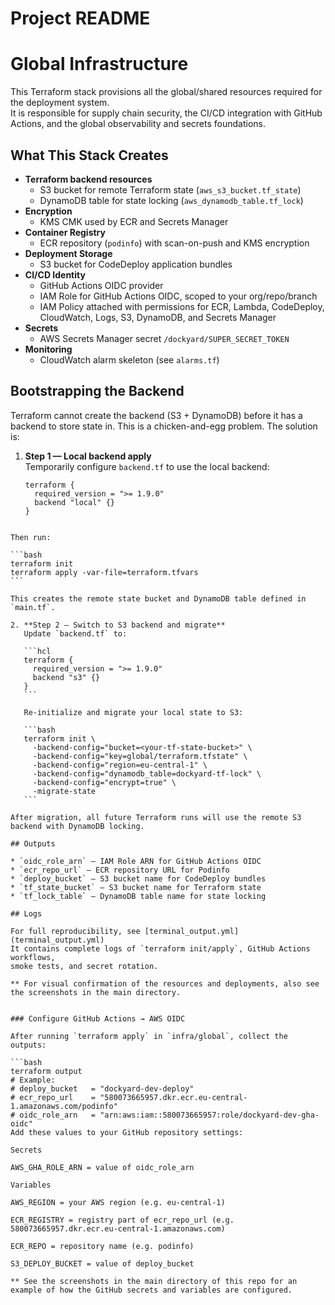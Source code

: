 # Project README

# Global Infrastructure

This Terraform stack provisions all the global/shared resources required for the deployment system.  
It is responsible for supply chain security, the CI/CD integration with GitHub Actions, and the global
observability and secrets foundations.

## What This Stack Creates

- **Terraform backend resources**
  - S3 bucket for remote Terraform state (`aws_s3_bucket.tf_state`)
  - DynamoDB table for state locking (`aws_dynamodb_table.tf_lock`)
- **Encryption**
  - KMS CMK used by ECR and Secrets Manager
- **Container Registry**
  - ECR repository (`podinfo`) with scan-on-push and KMS encryption
- **Deployment Storage**
  - S3 bucket for CodeDeploy application bundles
- **CI/CD Identity**
  - GitHub Actions OIDC provider
  - IAM Role for GitHub Actions OIDC, scoped to your org/repo/branch
  - IAM Policy attached with permissions for ECR, Lambda, CodeDeploy, CloudWatch, Logs, S3, DynamoDB, and Secrets Manager
- **Secrets**
  - AWS Secrets Manager secret `/dockyard/SUPER_SECRET_TOKEN`
- **Monitoring**
  - CloudWatch alarm skeleton (see `alarms.tf`)

## Bootstrapping the Backend

Terraform cannot create the backend (S3 + DynamoDB) before it has a backend to store state in.
This is a chicken-and-egg problem. The solution is:

1. **Step 1 — Local backend apply**  
   Temporarily configure `backend.tf` to use the local backend:
   ```hcl
   terraform {
     required_version = ">= 1.9.0"
     backend "local" {}
   }
````

Then run:

```bash
terraform init
terraform apply -var-file=terraform.tfvars
```

This creates the remote state bucket and DynamoDB table defined in `main.tf`.

2. **Step 2 — Switch to S3 backend and migrate**
   Update `backend.tf` to:

   ```hcl
   terraform {
     required_version = ">= 1.9.0"
     backend "s3" {}
   }
   ```

   Re-initialize and migrate your local state to S3:

   ```bash
   terraform init \
     -backend-config="bucket=<your-tf-state-bucket>" \
     -backend-config="key=global/terraform.tfstate" \
     -backend-config="region=eu-central-1" \
     -backend-config="dynamodb_table=dockyard-tf-lock" \
     -backend-config="encrypt=true" \
     -migrate-state
   ```

After migration, all future Terraform runs will use the remote S3 backend with DynamoDB locking.

## Outputs

* `oidc_role_arn` — IAM Role ARN for GitHub Actions OIDC
* `ecr_repo_url` — ECR repository URL for Podinfo
* `deploy_bucket` — S3 bucket name for CodeDeploy bundles
* `tf_state_bucket` — S3 bucket name for Terraform state
* `tf_lock_table` — DynamoDB table name for state locking

## Logs

For full reproducibility, see [terminal_output.yml](terminal_output.yml)  
It contains complete logs of `terraform init/apply`, GitHub Actions workflows,
smoke tests, and secret rotation.

** For visual confirmation of the resources and deployments, also see the screenshots in the main directory.


### Configure GitHub Actions → AWS OIDC

After running `terraform apply` in `infra/global`, collect the outputs:

```bash
terraform output
# Example:
# deploy_bucket   = "dockyard-dev-deploy"
# ecr_repo_url    = "580073665957.dkr.ecr.eu-central-1.amazonaws.com/podinfo"
# oidc_role_arn   = "arn:aws:iam::580073665957:role/dockyard-dev-gha-oidc"
Add these values to your GitHub repository settings:

Secrets

AWS_GHA_ROLE_ARN = value of oidc_role_arn

Variables

AWS_REGION = your AWS region (e.g. eu-central-1)

ECR_REGISTRY = registry part of ecr_repo_url (e.g. 580073665957.dkr.ecr.eu-central-1.amazonaws.com)

ECR_REPO = repository name (e.g. podinfo)

S3_DEPLOY_BUCKET = value of deploy_bucket

** See the screenshots in the main directory of this repo for an example of how the GitHub secrets and variables are configured.
